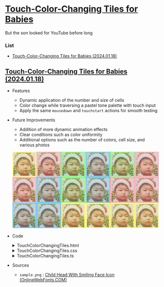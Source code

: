 # [Touch-Color-Changing Tiles for Babies](../README.md#)

But the son looked for YouTube before long


### List

- [Touch-Color-Changing Tiles for Babies (2024.01.18)](#touch-color-changing-tiles-for-babies-20240118)


## [Touch-Color-Changing Tiles for Babies (2024.01.18)](#list)

- Features
  - Dynamic application of the number and size of cells
  - Color change while traversing a pastel tone palette with touch input
  - Apply the same `mousedown` and `touchstart` actions for smooth testing

- Future Improvements
  - Addition of more dynamic animation effects
  - Clear conditions such as color uniformity
  - Additional options such as the number of colors, cell size, and various photos

  ![TouchColorChangingTiles_Santa.gif](./Images/TouchColorChangingTiles_Santa.gif)

- Code
  <details>
    <summary>TouchColorChangingTiles.html</summary>

  ```html
  <!DOCTYPE html>

  <html lang="en">

  <head>
      <meta charset="UTF-8">
      <meta name="viewport" content="width=device-width, initial-scale=1.0">
      <link rel="stylesheet" href="BabyTouchScreen.css">
      <script defer src="BabyTouchScreen.js"></script>
      <title>Touch-Color-Changing Tiles for My Son</title>
  </head>

  <body>
      <canvas id="responsiveGridCanvas"></canvas>
  </body>

  </html>
  ```
  </details>
  <details>
    <summary>TouchColorChangingTiles.css</summary>

  ```css
  body, html {
      background-color: #333;
      margin: 0;
      padding: 0;
      overflow: hidden;
    }
  ```
  ```css
    canvas {
      display: block;
      margin: auto;
    }
  ```
  </details>
  <details>
    <summary>TouchColorChangingTiles.ts</summary>

  ```ts
  let firstRun: boolean = true;

  const canvas = document.getElementById('responsiveGridCanvas') as HTMLCanvasElement;
  const ctx = canvas.getContext('2d');

  const defaultCellSize = 120;                                // Default cell size
  let actualCellSizeX: number = defaultCellSize;
  let actualCellSizeY: number = defaultCellSize;
  const paddingPercentage = 0.05;                             // 5% padding on each side
  const sampleImageSrc = './Images/santa.jpg';                // Updated image path

  const pastelColors = [                                      // Pastel tone color palette
      '#FFB6C1', '#FFF68F', '#98FB98', '#87CEEB'
  ];
  const cellColors: string[][] = [];                          // 2D array to store the color of each cell

  const img = new Image();                                    // Image object
  img.src = sampleImageSrc;
  const sampleImageAlpha = 0.7;                               // Fixed transparency for the sample image
  ```
  ```ts
  img.onload = function () {
      updateCanvas();
  };
  ```
  ```ts
  function updateCanvas() {
      const numCols = Math.floor(window.innerWidth / defaultCellSize);
      const numRows = Math.floor(window.innerHeight / defaultCellSize);
      actualCellSizeX = window.innerWidth / numCols;
      actualCellSizeY = window.innerHeight / numRows;

      canvas.width = numCols * actualCellSizeX;
      canvas.height = numRows * actualCellSizeY;

      for (let y = 0; y < numRows; y += 1) {
          const rowColors: string[] = [];

          for (let x = 0; x < numCols; x += 1) {
              // Assign color
              if (firstRun) {
                  // Assign a random color
                  const randomColor = pastelColors[Math.floor(Math.random() * pastelColors.length)];
                  rowColors.push(randomColor);
                  ctx.fillStyle = randomColor;
              } else {
                  ctx.fillStyle = cellColors[y][x];
              }
              ctx.globalAlpha = 1; // Do not apply transparency to the background color
              ctx.fillRect(x * actualCellSizeX, y * actualCellSizeY, actualCellSizeX, actualCellSizeY);

              // Draw the sample image in the grid (apply fixed transparency)
              const paddingX = actualCellSizeX * paddingPercentage;
              const paddingY = actualCellSizeY * paddingPercentage;

              const resizedWidth = actualCellSizeX - 2 * paddingX;
              const resizedHeight = actualCellSizeY - 2 * paddingY;

              // Draw image with padding at the center of each cell
              const imgX = x * actualCellSizeX + paddingX;
              const imgY = y * actualCellSizeY + paddingY;
              ctx.globalAlpha = sampleImageAlpha;
              ctx.drawImage(img, imgX, imgY, resizedWidth, resizedHeight);
          }

          if (firstRun) {
              cellColors.push(rowColors);
          }
      }
      firstRun = false;
  }
  ```
  ```ts
  function handleInput(event: MouseEvent) {
      const clickedX = event.clientX - canvas.getBoundingClientRect().left;
      const clickedY = event.clientY - canvas.getBoundingClientRect().top;

      const colIndex = Math.floor(clickedX / actualCellSizeX);
      const rowIndex = Math.floor(clickedY / actualCellSizeY);

      // Change the palette order each time you click
      const currentColorIndex = pastelColors.findIndex(color => color === cellColors[rowIndex][colIndex]);
      const nextColorIndex = (currentColorIndex + 1) % pastelColors.length;

      // Only change the color of the selected cell
      cellColors[rowIndex][colIndex] = pastelColors[nextColorIndex];

      // Redraw only the selected cell
      ctx.fillStyle = cellColors[rowIndex][colIndex];
      ctx.globalAlpha = 1; // Do not apply transparency to the background color
      ctx.fillRect(colIndex * actualCellSizeX, rowIndex * actualCellSizeY, actualCellSizeX, actualCellSizeY);

      // Update the image
      img.src = sampleImageSrc;

      // Log variables for debugging
      console.log('actualCellSizeX:', actualCellSizeX);
      console.log('actualCellSizeY:', actualCellSizeY);
      console.log('clickedX:', clickedX);
      console.log('clickedY:', clickedY);
      console.log('colIndex:', colIndex);
      console.log('rowIndex:', rowIndex);
      console.log('currentColorIndex:', currentColorIndex);
      console.log('nextColorIndex:', nextColorIndex);
      console.log('cellColors:', cellColors);
  }
  ```
  ```ts
  canvas.addEventListener('mousedown', handleInput);
  canvas.addEventListener('touchstart', (event) => {
      event.preventDefault();
      handleInput(event);
  }, { passive: true });

  window.addEventListener('resize', () => {
      firstRun = true;
      updateCanvas();
  });
  ```
  </details>

- Sources
  - `sample.png` : [Child Head With Smiling Face Icon (OnlineWebFonts.COM)](https://www.onlinewebfonts.com/icon/57082)
